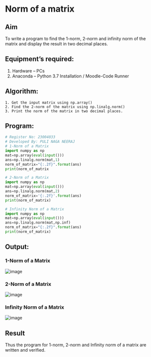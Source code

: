 # Norm of a matrix
## Aim
To write a program to find the 1-norm, 2-norm and infinity norm of the matrix and display the result in two decimal places.
## Equipment’s required:
1.	Hardware – PCs
2.	Anaconda – Python 3.7 Installation / Moodle-Code Runner
## Algorithm:
	1. Get the input matrix using np.array()   
    2. Find the 2-norm of the matrix using np.linalg.norm()
	3. Print the norm of the matrix in two decimal places.
## Program:
```Python
# Register No: 23004033
# Developed By: PULI NAGA NEERAJ
# 1-Norm of a Matrix
import numpy as np
mat=np.array(eval(input()))
ans=np.linalg.norm(mat,1)
norm_of_matrix="{:.2f}".format(ans)
print(norm_of_matrix

# 2-Norm of a Matrix
import numpy as np
mat=np.array(eval(input()))
ans=np.linalg.norm(mat,2)
norm_of_matrix='{:.2f}'.format(ans)
print(norm_of_matrix)

# Infinity Norm of a Matrix
import numpy as np
mat=np.array(eval(input()))
ans=np.linalg.norm(mat,np.inf)
norm_of_matrix="{:.2f}".format(ans)
print(norm_of_matrix)
```
## Output:
### 1-Norm of a Matrix
![image](https://github.com/PuliNagaNeeraj/Norm-of-a-matrix/assets/138849173/c9e4f854-68d1-4a4b-aa04-309e53f586a4)

### 2-Norm of a Matrix
![image](https://github.com/PuliNagaNeeraj/Norm-of-a-matrix/assets/138849173/93665579-894d-4dd0-93dd-0df40821d386)

### Infinity Norm of a Matrix
![image](https://github.com/PuliNagaNeeraj/Norm-of-a-matrix/assets/138849173/6eb8c9ab-192c-4aea-9ba8-5ceadb02e7f4)

## Result
Thus the program for 1-norm, 2-norm and Infinity norm of a matrix are written and verified.
